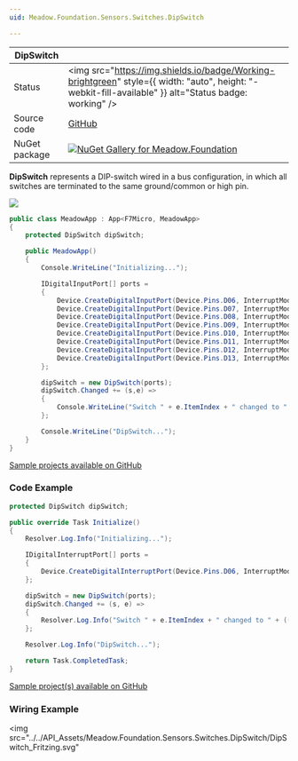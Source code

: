 ```yaml
---
uid: Meadow.Foundation.Sensors.Switches.DipSwitch

---
```


| DipSwitch | |
|--------|--------|
| Status | <img src="https://img.shields.io/badge/Working-brightgreen" style={{ width: "auto", height: "-webkit-fill-available" }} alt="Status badge: working" /> |
| Source code | [GitHub](https://github.com/WildernessLabs/Meadow.Foundation/tree/main/Source/Meadow.Foundation.Core/Sensors/Switches) |
| NuGet package | <a href="https://www.nuget.org/packages/Meadow.Foundation/" target="_blank"><img src="https://img.shields.io/nuget/v/Meadow.Foundation.svg?label=Meadow.Foundation" alt="NuGet Gallery for Meadow.Foundation" /></a> |

**DipSwitch** represents a DIP-switch wired in a bus configuration, in which all switches are terminated to the same ground/common or high pin.

<img src="../../API_Assets/Meadow.Foundation.Sensors.Switches.DipSwitch/DIP_Switches.jpg"  />

```csharp
public class MeadowApp : App<F7Micro, MeadowApp>
{
    protected DipSwitch dipSwitch;

    public MeadowApp()
    {
        Console.WriteLine("Initializing...");

        IDigitalInputPort[] ports =
        {
            Device.CreateDigitalInputPort(Device.Pins.D06, InterruptMode.EdgeRising, ResistorMode.InternalPullDown),
            Device.CreateDigitalInputPort(Device.Pins.D07, InterruptMode.EdgeFalling, ResistorMode.InternalPullDown),
            Device.CreateDigitalInputPort(Device.Pins.D08, InterruptMode.EdgeFalling, ResistorMode.InternalPullDown),
            Device.CreateDigitalInputPort(Device.Pins.D09, InterruptMode.EdgeFalling, ResistorMode.InternalPullDown),
            Device.CreateDigitalInputPort(Device.Pins.D10, InterruptMode.EdgeFalling, ResistorMode.InternalPullDown),
            Device.CreateDigitalInputPort(Device.Pins.D11, InterruptMode.EdgeFalling, ResistorMode.InternalPullDown),
            Device.CreateDigitalInputPort(Device.Pins.D12, InterruptMode.EdgeFalling, ResistorMode.InternalPullDown),
            Device.CreateDigitalInputPort(Device.Pins.D13, InterruptMode.EdgeFalling, ResistorMode.InternalPullDown),
        };

        dipSwitch = new DipSwitch(ports);
        dipSwitch.Changed += (s,e) =>
        {
            Console.WriteLine("Switch " + e.ItemIndex + " changed to " + (((ISwitch)e.Item).IsOn ? "on" : "off"));
        };

        Console.WriteLine("DipSwitch...");
    }
}
```

[Sample projects available on GitHub](https://github.com/WildernessLabs/Meadow.Foundation/tree/main/Source/Meadow.Foundation.Core.Samples) 

### Code Example

```csharp
protected DipSwitch dipSwitch;

public override Task Initialize()
{
    Resolver.Log.Info("Initializing...");

    IDigitalInterruptPort[] ports =
    {
        Device.CreateDigitalInterruptPort(Device.Pins.D06, InterruptMode.EdgeRising, ResistorMode.InternalPullDown),
    };

    dipSwitch = new DipSwitch(ports);
    dipSwitch.Changed += (s, e) =>
    {
        Resolver.Log.Info("Switch " + e.ItemIndex + " changed to " + (((ISwitch)e.Item).IsOn ? "on" : "off"));
    };

    Resolver.Log.Info("DipSwitch...");

    return Task.CompletedTask;
}

```

[Sample project(s) available on GitHub](https://github.com/WildernessLabs/Meadow.Foundation/tree/main/Source/Meadow.Foundation.Core.Samples/Sensors.Switches.DipSwitch_Sample)

### Wiring Example

<img src="../../API_Assets/Meadow.Foundation.Sensors.Switches.DipSwitch/DipSwitch_Fritzing.svg" 
